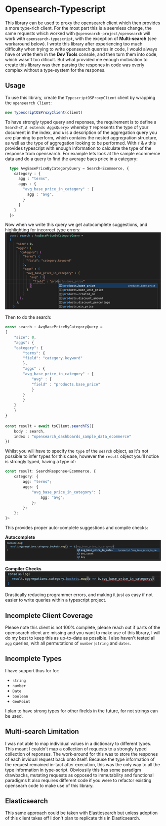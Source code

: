 

# Opensearch-Typescript

This library can be used to proxy the opensearch client which then provides a more type-rich client. For the most part this is a seemless change, the same requests which worked with `@opensearch-project/opensearch` will work with `opensearch-typescript`, with the exception of **Multi-search** (see workaround below). I wrote this library after experiencing too much difficulty when trying to write opensearch querries in code, I would always have ot write them in the **Dev Tools** console, and then turn them into code, which wasn't too dificult. But what provided me enough motiviation to create this library was then parsing the respones in code was overly complex without a type-system for the respones.

## Usage
To use this library, create the `TypescriptOSProxyClient` client by wrapping the `opensearch Client`:
```typescript
new TypescriptOSProxyClient(client)
```

To have strongly typed query and reponses, the requirement is to define a `Search<T,A extends AggsQuery>` whereby `T` represents the type of your document in the index, and `A` is a description of the aggregation query you are planning to perform, which contains the nested aggregration structure, as well as the type of aggregation looking to be performed. With `T` & `A` this provides typescript with enough information to calculate the type of the response from opensearch. For example lets look at the sample ecommerce data and do a query to find the average baes price in a category:

```typescript
  type AvgBasePriceByCategoryQuery = Search<Ecommerce, {
    category : {
      agg : "terms",
      aggs : {
        "avg_base_price_in_category" : {
          agg : "avg",
        }
      }
    }
  }>
```

Now when we write this query we get autocomplete suggestions, and highlighting for incorrect type errors:
![screenshot](docs/images/screenshot1.png)

Then to do the search:

```typescript
const search : AvgBasePriceByCategoryQuery = 
{
    "size": 0,
    "aggs": {
    "category": {
        "terms": {
        "field": "category.keyword"
        },
        "aggs" : {
        "avg_base_price_in_category" : {
            "avg" : {
            "field" : "products.base_price"
            }
        }
        }
    }
    }
}

const result = await tsClient.searchTS({
    body : search,
    index : "opensearch_dashboards_sample_data_ecommerce"
})
```
Whilst you will have to specify the `type` of the `search` object, as it's not possible to infer types for this case, however the `result` object you'll notice is strongly typed, having a type of:
``` typescript
const result: SearchResponse<Ecommerce, {
    category: {
        agg: "terms";
        aggs: {
            "avg_base_price_in_category": {
                agg: "avg";
            };
        };
    };
}>
```
This provides proper auto-complete suggestions and compile checks:

**Autocomplete**
![screenshot](docs/images/screenshot2.png)

**Compiler Checks**
![screenshot](docs/images/screenshot3.png)

Drastically reducing programmer errors, and making it just as easy if not easier to write queries within a typescript project.


## Incomplete Client Coverage
Please note this client is not 100% complete, please reach out if parts of the opensearch client are missing and you want to make use of this library, I will do my best to keep this as up-to-date as possible. I also haven't tested all `agg` queries, with all permutations of `number|string` and `dates`.

## Incomplete Types
I have support thus for for:
 - `string`
 - `number`
 - `Date`
 - `boolean`
 - `GeoPoint`

I plan to have strong types for other firelds in the future, for not strings can be used.

## Multi-search Limitation
I was not able to map individual values in a dictionary to different types. This meant I couldn't map a collection of requests to a strongly typed collection of reponses. The work-around for this was to store the respones of each invidual request back onto itself. Because the type information of the request remained in-tact after execution, this was the only way to all the type information in type-script. Obviousily this has some paradigm drawbacks, mutating requests as opposed to immutability and functional paradigms It also requires different code if you were to refactor existing opensearh code to make use of this library.



## Elasticsearch
This same approach could be taken with Elasticsearch but unless adoption of this client takes off I don't plan to replicate this in Elasticsearch.